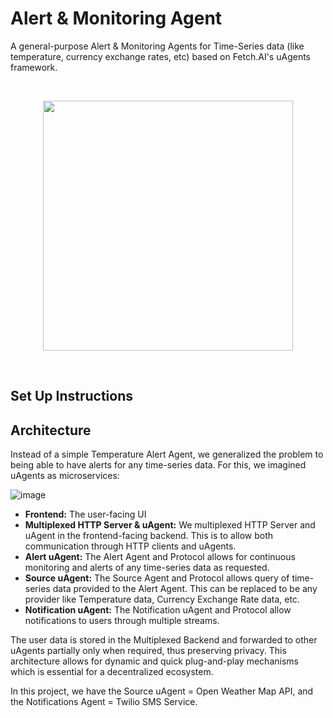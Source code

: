 # Alert & Monitoring Agent

A general-purpose Alert & Monitoring Agents for Time-Series data (like temperature, currency exchange rates, etc) based on Fetch.AI's uAgents framework. 

&nbsp;

<p align="center">
<img src="https://github.com/sudoshreyansh/Alert-Monitoring-Agent/assets/44190883/bba83023-1e1c-4a97-8edd-c49e0d067fd6" width="400"/ />
</p>

&nbsp;

## Set Up Instructions


## Architecture

Instead of a simple Temperature Alert Agent, we generalized the problem to being able to have alerts for any time-series data. For this, we imagined uAgents as microservices:

![image](https://github.com/sudoshreyansh/Alert-Monitoring-Agent/assets/44190883/b641871f-53a5-46d1-bc68-011b162cfd0c)


- **Frontend:** The user-facing UI
- **Multiplexed HTTP Server & uAgent:** We multiplexed HTTP Server and uAgent in the frontend-facing backend. This is to allow both communication through HTTP clients and uAgents.
- **Alert uAgent:** The Alert Agent and Protocol allows for continuous monitoring and alerts of any time-series data as requested.
- **Source uAgent:** The Source Agent and Protocol allows query of time-series data provided to the Alert Agent. This can be replaced to be any provider like Temperature data, Currency Exchange Rate data, etc.
- **Notification uAgent:** The Notification uAgent and Protocol allow notifications to users through multiple streams.

The user data is stored in the Multiplexed Backend and forwarded to other uAgents partially only when required, thus preserving privacy. This architecture allows for dynamic and quick plug-and-play mechanisms which is essential for a decentralized ecosystem.

In this project, we have the Source uAgent = Open Weather Map API, and the Notifications Agent = Twilio SMS Service.

